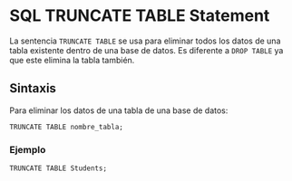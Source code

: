 # SQL TRUNCATE TABLE Statement

La sentencia `TRUNCATE TABLE` se usa para eliminar todos los datos de una tabla existente dentro de una base de datos. Es diferente a `DROP TABLE` ya que este elimina la tabla también. 

## Sintaxis

Para eliminar los datos de una tabla de una base de datos:

```
TRUNCATE TABLE nombre_tabla;
```

### Ejemplo

```
TRUNCATE TABLE Students;
```
